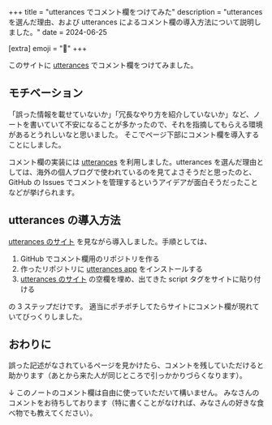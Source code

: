 +++
title = "utterances でコメント欄をつけてみた"
description = "utterances を選んだ理由、および utterances によるコメント欄の導入方法について説明しました。"
date = 2024-06-25

[extra]
emoji = "🔮"
+++

このサイトに [utterances](https://utteranc.es/) でコメント欄をつけてみました。

<!-- toc -->

## モチベーション
「誤った情報を載せていないか」「冗長なやり方を紹介していないか」など、ノートを書いていて不安になることが多かったので、それを指摘してもらえる環境があるとうれしいなと思いました。
そこでページ下部にコメント欄を導入することにしました。

コメント欄の実装には [utterances](https://utteranc.es/) を利用しました。utterances を選んだ理由としては、海外の個人ブログで使われているのを見てよさそうだと思ったのと、GitHub の Issues でコメントを管理するというアイデアが面白そうだったことなどが挙げられます。

## utterances の導入方法
[utterances のサイト](https://utteranc.es/) を見ながら導入しました。手順としては、

1. GitHub でコメント欄用のリポジトリを作る
2. 作ったリポジトリに [utterances app](https://github.com/apps/utterances) をインストールする
3. [utterances のサイト](https://utteranc.es/) の空欄を埋め、出てきた script タグをサイトに貼り付ける

の 3 ステップだけです。
適当にポチポチしてたらサイトにコメント欄が現れていてびっくりしました。

## おわりに
誤った記述がなされているページを見かけたら、コメントを残していただけると助かります（あとから来た人が同じところで引っかかりづらくなります）。

↓ このノートのコメント欄は自由に使っていただいて構いません。
みなさんのコメントをお待ちしております（特に書くことがなければ、みなさんの好きな食べ物でも教えてください）。
